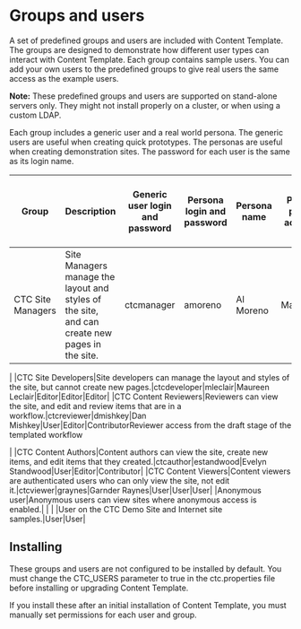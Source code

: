 # Groups and users

A set of predefined groups and users are included with Content Template. The groups are designed to demonstrate how different user types can interact with Content Template. Each group contains sample users. You can add your own users to the predefined groups to give real users the same access as the example users.

**Note:** These predefined groups and users are supported on stand-alone servers only. They might not install properly on a cluster, or when using a custom LDAP.

Each group includes a generic user and a real world persona. The generic users are useful when creating quick prototypes. The personas are useful when creating demonstration sites. The password for each user is the same as its login name.

|Group|Description|Generic user login and password|Persona login and password|Persona name|Portal page access|CTC Demo and Content library access|Design and Process library access|
|-----|-----------|-------------------------------|--------------------------|------------|------------------|-----------------------------------|---------------------------------|
|CTC Site Managers|Site Managers manage the layout and styles of the site, and can create new pages in the site.|ctcmanager|amoreno|Al Moreno|Manager|Manager|ManagerReviewer access from the draft stage of the templated workflow

|
|CTC Site Developers|Site developers can manage the layout and styles of the site, but cannot create new pages.|ctcdeveloper|mleclair|Maureen Leclair|Editor|Editor|Editor|
|CTC Content Reviewers|Reviewers can view the site, and edit and review items that are in a workflow.|ctcreviewer|dmishkey|Dan Mishkey|User|Editor|ContributorReviewer access from the draft stage of the templated workflow

|
|CTC Content Authors|Content authors can view the site, create new items, and edit items that they created.|ctcauthor|estandwood|Evelyn Standwood|User|Editor|Contributor|
|CTC Content Viewers|Content viewers are authenticated users who can only view the site, not edit it.|ctcviewer|graynes|Garnder Raynes|User|User|User|
|Anonymous user|Anonymous users can view sites where anonymous access is enabled.| | | |User on the CTC Demo Site and Internet site samples.|User|User|

## Installing

These groups and users are not configured to be installed by default. You must change the CTC\_USERS parameter to true in the ctc.properties file before installing or upgrading Content Template.

If you install these after an initial installation of Content Template, you must manually set permissions for each user and group.


